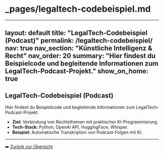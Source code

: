 # _pages/legaltech-codebeispiel.md
---
layout: default
title: "LegalTech-Codebeispiel (Podcast)"
permalink: /legaltech-codebeispiel/
nav: true
nav_section: "Künstliche Intelligenz & Recht"
nav_order: 20
summary: "Hier findest du Beispielcode und begleitende Informationen zum LegalTech-Podcast-Projekt."
show_on_home: true
---

## LegalTech-Codebeispiel (Podcast)

Hier findest du Beispielcode und begleitende Informationen zum LegalTech-Podcast-Projekt.  

- **Ziel:** Verbindung von Rechtsthemen mit praktischer KI-Programmierung.  
- **Tech-Stack:** Python, OpenAI API, HuggingFace, Whisper.  
- **Beispiel:** Automatische Transkription von Podcast-Folgen mit KI.

---

➡️ [Zurück zur Übersicht](/)